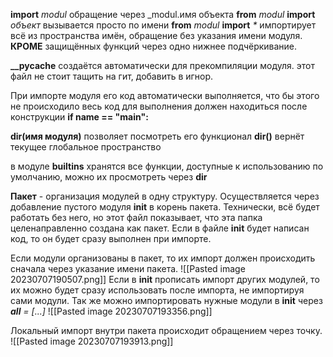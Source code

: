 __import__ _modul_ обращение через _modul.имя объекта
__from__ _modul_ __import__ _объект_ вызывается просто по имени
__from__ _modul_ __import__ _*_ импортирует всё из пространства имён, обращение без указания имени модуля. **КРОМЕ** защищённых функций через одно нижнее подчёркивание.

**__pycache** создаётся автоматически для прекомпиляции модуля. этот файл не стоит тащить на гит, добавить в игнор.

При импорте модуля его код автоматически выполняется, что бы этого не происходило весь код для выполнения должен находиться после конструкции 
**if __name__ == "__main__":**

__dir(имя модуля)__ позволяет посмотреть его функционал
__dir()__ вернёт текущее глобальное пространство

в модуле __builtins__ хранятся все функции, доступные к использованию по умолчанию, можно их просмотреть через __dir__

__Пакет__ - организация модулей в одну структуру. Осуществляется через добавление пустого модуля **__init__** в корень пакета. Технически, всё будет работать без него, но этот файл показывает, что эта папка целенаправленно создана как пакет. Если в файле **__init__** будет написан код, то он будет сразу выполнен при импорте.

Если модули организованы в пакет, то их импорт должен происходить сначала через указание имени пакета.
![[Pasted image 20230707190507.png]]
 Если в **__init__** прописать импорт других модулей, то их можно будет сразу использовать после импорта, не импортируя сами модули.
 Так же можно импортировать нужные модули в **__init__** через **__all__* = [...]*
 ![[Pasted image 20230707193356.png]]

Локальный импорт внутри пакета происходит обращением через точку.
![[Pasted image 20230707193913.png]]
